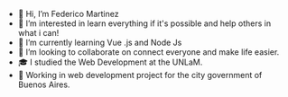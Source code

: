 - 👋 Hi, I’m Federico Martinez
- 👀 I’m interested in learn everything if it's possible and help others in what i can!
- 🌱 I’m currently learning Vue .js and Node Js
- 💞️ I’m looking to collaborate on connect everyone and make life easier.
- 🎓 I studied the Web Development at the UNLaM.
- 💼 Working in web development project for the city government of Buenos Aires.

<!---
fdmarti/fdmarti is a ✨ special ✨ repository because its `README.md` (this file) appears on your GitHub profile.
You can click the Preview link to take a look at your changes.
--->
